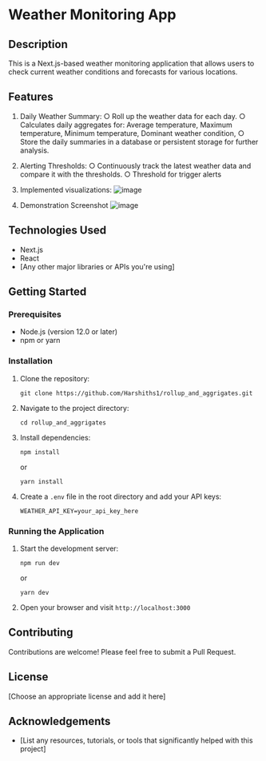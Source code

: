 # Weather Monitoring App

## Description
This is a Next.js-based weather monitoring application that allows users to check current weather conditions and forecasts for various locations.

## Features
1. Daily Weather Summary:
   ○ Roll up the weather data for each day.
   ○ Calculates daily aggregates for:
       Average temperature,
       Maximum temperature,
       Minimum temperature,
       Dominant weather condition,
   ○ Store the daily summaries in a database or persistent storage for further analysis.
2. Alerting Thresholds:
   ○ Continuously track the latest weather data and compare it with the thresholds.
   ○ Threshold for trigger alerts

3. Implemented visualizations:
   ![image](https://github.com/user-attachments/assets/ea484fce-2a47-4952-b947-283f94281ad3)

4. Demonstration Screenshot
   ![image](https://github.com/user-attachments/assets/a5a9ec1d-fff6-492c-8376-ac30b5474f90)

## Technologies Used
- Next.js
- React
- [Any other major libraries or APIs you're using]

## Getting Started

### Prerequisites
- Node.js (version 12.0 or later)
- npm or yarn

### Installation
1. Clone the repository:
   ```
   git clone https://github.com/Harshiths1/rollup_and_aggrigates.git
   ```
2. Navigate to the project directory:
   ```
   cd rollup_and_aggrigates
   ```
3. Install dependencies:
   ```
   npm install
   ```
   or
   ```
   yarn install
   ```
4. Create a `.env` file in the root directory and add your API keys:
   ```
   WEATHER_API_KEY=your_api_key_here
   ```

### Running the Application
1. Start the development server:
   ```
   npm run dev
   ```
   or
   ```
   yarn dev
   ```
2. Open your browser and visit `http://localhost:3000`

## Contributing
Contributions are welcome! Please feel free to submit a Pull Request.

## License
[Choose an appropriate license and add it here]

## Acknowledgements
- [List any resources, tutorials, or tools that significantly helped with this project]

